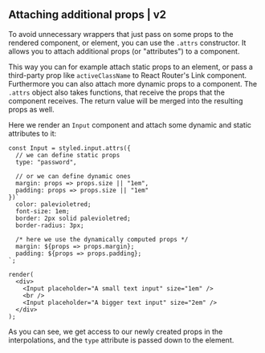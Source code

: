## Attaching additional props | v2

To avoid unnecessary wrappers that just pass on some props to the rendered component,
or element, you can use the `.attrs` constructor. It allows you to attach
additional props (or "attributes") to a component.

This way you can for example attach static props to an element, or pass a third-party prop
like `activeClassName` to React Router's Link component. Furthermore you can also
attach more dynamic props to a component. The `.attrs` object also takes functions,
that receive the props that the component receives. The return value will be merged into the
resulting props as well.

Here we render an `Input` component and attach some dynamic and static attributes
to it:

```react
const Input = styled.input.attrs({
  // we can define static props
  type: "password",

  // or we can define dynamic ones
  margin: props => props.size || "1em",
  padding: props => props.size || "1em"
})`
  color: palevioletred;
  font-size: 1em;
  border: 2px solid palevioletred;
  border-radius: 3px;

  /* here we use the dynamically computed props */
  margin: ${props => props.margin};
  padding: ${props => props.padding};
`;

render(
  <div>
    <Input placeholder="A small text input" size="1em" />
    <br />
    <Input placeholder="A bigger text input" size="2em" />
  </div>
);
```

As you can see, we get access to our newly created props in the interpolations, and
the `type` attribute is passed down to the element.

